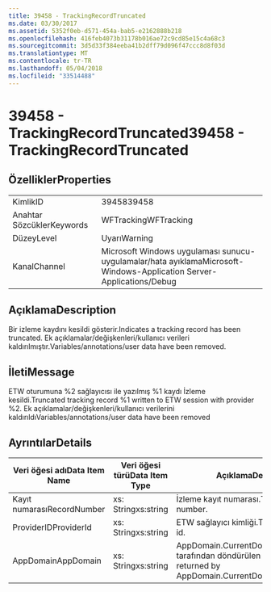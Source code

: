 ```yaml
---
title: 39458 - TrackingRecordTruncated
ms.date: 03/30/2017
ms.assetid: 5352f0eb-d571-454a-bab5-e2162888b218
ms.openlocfilehash: 416feb4073b31178b016ae72c9cd85e15c4a68c3
ms.sourcegitcommit: 3d5d33f384eeba41b2dff79d096f47ccc8d8f03d
ms.translationtype: MT
ms.contentlocale: tr-TR
ms.lasthandoff: 05/04/2018
ms.locfileid: "33514488"
---
```

# <a name="39458---trackingrecordtruncated"></a><span data-ttu-id="400a0-102">39458 - TrackingRecordTruncated</span><span class="sxs-lookup"><span data-stu-id="400a0-102">39458 - TrackingRecordTruncated</span></span>
## <a name="properties"></a><span data-ttu-id="400a0-103">Özellikler</span><span class="sxs-lookup"><span data-stu-id="400a0-103">Properties</span></span>  
  
|||  
|-|-|  
|<span data-ttu-id="400a0-104">Kimlik</span><span class="sxs-lookup"><span data-stu-id="400a0-104">ID</span></span>|<span data-ttu-id="400a0-105">39458</span><span class="sxs-lookup"><span data-stu-id="400a0-105">39458</span></span>|  
|<span data-ttu-id="400a0-106">Anahtar Sözcükler</span><span class="sxs-lookup"><span data-stu-id="400a0-106">Keywords</span></span>|<span data-ttu-id="400a0-107">WFTracking</span><span class="sxs-lookup"><span data-stu-id="400a0-107">WFTracking</span></span>|  
|<span data-ttu-id="400a0-108">Düzey</span><span class="sxs-lookup"><span data-stu-id="400a0-108">Level</span></span>|<span data-ttu-id="400a0-109">Uyarı</span><span class="sxs-lookup"><span data-stu-id="400a0-109">Warning</span></span>|  
|<span data-ttu-id="400a0-110">Kanal</span><span class="sxs-lookup"><span data-stu-id="400a0-110">Channel</span></span>|<span data-ttu-id="400a0-111">Microsoft Windows uygulaması sunucu-uygulamalar/hata ayıklama</span><span class="sxs-lookup"><span data-stu-id="400a0-111">Microsoft-Windows-Application Server-Applications/Debug</span></span>|  
  
## <a name="description"></a><span data-ttu-id="400a0-112">Açıklama</span><span class="sxs-lookup"><span data-stu-id="400a0-112">Description</span></span>  
 <span data-ttu-id="400a0-113">Bir izleme kaydını kesildi gösterir.</span><span class="sxs-lookup"><span data-stu-id="400a0-113">Indicates a tracking record has been truncated.</span></span> <span data-ttu-id="400a0-114">Ek açıklamalar/değişkenleri/kullanıcı verileri kaldırılmıştır.</span><span class="sxs-lookup"><span data-stu-id="400a0-114">Variables/annotations/user data have been removed.</span></span>  
  
## <a name="message"></a><span data-ttu-id="400a0-115">İleti</span><span class="sxs-lookup"><span data-stu-id="400a0-115">Message</span></span>  
 <span data-ttu-id="400a0-116">ETW oturumuna %2 sağlayıcısı ile yazılmış %1 kaydı İzleme kesildi.</span><span class="sxs-lookup"><span data-stu-id="400a0-116">Truncated tracking record %1 written to ETW session with provider %2.</span></span> <span data-ttu-id="400a0-117">Ek açıklamalar/değişkenleri/kullanıcı verilerini kaldırıldı</span><span class="sxs-lookup"><span data-stu-id="400a0-117">Variables/annotations/user data have been removed</span></span>  
  
## <a name="details"></a><span data-ttu-id="400a0-118">Ayrıntılar</span><span class="sxs-lookup"><span data-stu-id="400a0-118">Details</span></span>  
  
|<span data-ttu-id="400a0-119">Veri öğesi adı</span><span class="sxs-lookup"><span data-stu-id="400a0-119">Data Item Name</span></span>|<span data-ttu-id="400a0-120">Veri öğesi türü</span><span class="sxs-lookup"><span data-stu-id="400a0-120">Data Item Type</span></span>|<span data-ttu-id="400a0-121">Açıklama</span><span class="sxs-lookup"><span data-stu-id="400a0-121">Description</span></span>|  
|--------------------|--------------------|-----------------|  
|<span data-ttu-id="400a0-122">Kayıt numarası</span><span class="sxs-lookup"><span data-stu-id="400a0-122">RecordNumber</span></span>|<span data-ttu-id="400a0-123">xs: String</span><span class="sxs-lookup"><span data-stu-id="400a0-123">xs:string</span></span>|<span data-ttu-id="400a0-124">İzleme kayıt numarası.</span><span class="sxs-lookup"><span data-stu-id="400a0-124">The tracking record number.</span></span>|  
|<span data-ttu-id="400a0-125">ProviderID</span><span class="sxs-lookup"><span data-stu-id="400a0-125">ProviderId</span></span>|<span data-ttu-id="400a0-126">xs: String</span><span class="sxs-lookup"><span data-stu-id="400a0-126">xs:string</span></span>|<span data-ttu-id="400a0-127">ETW sağlayıcı kimliği.</span><span class="sxs-lookup"><span data-stu-id="400a0-127">The ETW provider id.</span></span>|  
|<span data-ttu-id="400a0-128">AppDomain</span><span class="sxs-lookup"><span data-stu-id="400a0-128">AppDomain</span></span>|<span data-ttu-id="400a0-129">xs: String</span><span class="sxs-lookup"><span data-stu-id="400a0-129">xs:string</span></span>|<span data-ttu-id="400a0-130">AppDomain.CurrentDomain.FriendlyName tarafından döndürülen dize.</span><span class="sxs-lookup"><span data-stu-id="400a0-130">The string returned by AppDomain.CurrentDomain.FriendlyName.</span></span>|
